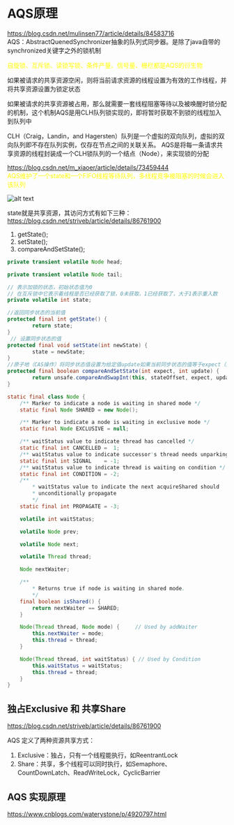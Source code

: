 # AQS原理
https://blog.csdn.net/mulinsen77/article/details/84583716  
AQS：AbstractQuenedSynchronizer抽象的队列式同步器。是除了java自带的synchronized关键字之外的锁机制  

<font color='yellow'>
自旋锁、互斥锁、读锁写锁、条件产量、信号量、栅栏都是AQS的衍生物
</font>

如果被请求的共享资源空闲，则将当前请求资源的线程设置为有效的工作线程，并将共享资源设置为锁定状态  

如果被请求的共享资源被占用，那么就需要一套线程阻塞等待以及被唤醒时锁分配的机制，这个机制AQS是用CLH队列锁实现的，即将暂时获取不到锁的线程加入到队列中  

CLH（Craig，Landin，and Hagersten）队列是一个虚拟的双向队列，虚拟的双向队列即不存在队列实例，仅存在节点之间的关联关系。
AQS是将每一条请求共享资源的线程封装成一个CLH锁队列的一个结点（Node），来实现锁的分配

https://blog.csdn.net/m_xiaoer/article/details/73459444  
<font color='yellow'>
AQS维护了一个state和一个FIFO线程等待队列，多线程竞争被阻塞的时候会进入该队列 
</font>

![alt text](https://img-blog.csdn.net/20170619171517217 "title")


state就是共享资源，其访问方式有如下三种：  
https://blog.csdn.net/striveb/article/details/86761900  
1. getState();   
2. setState();   
3. compareAndSetState();

```java
private transient volatile Node head;

private transient volatile Node tail;

// 表示加锁的状态，初始状态值为0
// 在互斥锁中它表示着线程是否已经获取了锁，0未获取，1已经获取了，大于1表示重入数
private volatile int state;

//返回同步状态的当前值
protected final int getState() {  
        return state;
}
 // 设置同步状态的值
protected final void setState(int newState) { 
        state = newState;
}
//原子地（CAS操作）将同步状态值设置为给定值update如果当前同步状态的值等于expect（期望值）
protected final boolean compareAndSetState(int expect, int update) {
        return unsafe.compareAndSwapInt(this, stateOffset, expect, update);
}

static final class Node {
    /** Marker to indicate a node is waiting in shared mode */
    static final Node SHARED = new Node();

    /** Marker to indicate a node is waiting in exclusive mode */
    static final Node EXCLUSIVE = null;

    /** waitStatus value to indicate thread has cancelled */
    static final int CANCELLED =  1;
    /** waitStatus value to indicate successor's thread needs unparking */
    static final int SIGNAL    = -1;
    /** waitStatus value to indicate thread is waiting on condition */
    static final int CONDITION = -2;
    /**
        * waitStatus value to indicate the next acquireShared should
        * unconditionally propagate
        */
    static final int PROPAGATE = -3;

    volatile int waitStatus;

    volatile Node prev;

    volatile Node next;

    volatile Thread thread;

    Node nextWaiter;

    /**
        * Returns true if node is waiting in shared mode.
        */
    final boolean isShared() {
        return nextWaiter == SHARED;
    }

    Node(Thread thread, Node mode) {     // Used by addWaiter
        this.nextWaiter = mode;
        this.thread = thread;
    }

    Node(Thread thread, int waitStatus) { // Used by Condition
        this.waitStatus = waitStatus;
        this.thread = thread;
    }
}
```

## 独占Exclusive 和 共享Share
https://blog.csdn.net/striveb/article/details/86761900  

AQS 定义了两种资源共享方式：  
1. Exclusive：独占，只有一个线程能执行，如ReentrantLock
2. Share：共享，多个线程可以同时执行，如Semaphore、CountDownLatch、ReadWriteLock，CyclicBarrier

## AQS 实现原理
https://www.cnblogs.com/waterystone/p/4920797.html